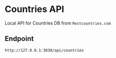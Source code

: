 # Countries API

Local API for Countries DB from `Restcountries.com`

## Endpoint

```shell
http://127.0.0.1:3030/api/countries
```